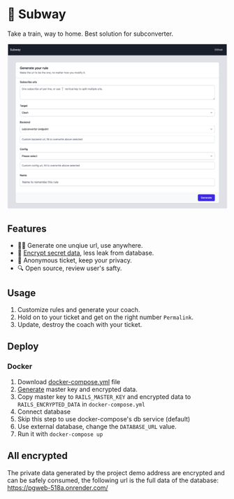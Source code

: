 # 🚉 Subway

Take a train, way to home. Best solution for subconverter.

![Intro](docs/assets/images/intro.png)

## Features

- 🤹‍♂️ Generate one unqiue url, use anywhere.
- 🔐 [Encrypt secret data](https://guides.rubyonrails.org/active_record_encryption.html), less leak from database.
- 🎫 Anonymous ticket, keep your privacy.
- 🔍 Open source, review user's safty.

## Usage

1. Customize rules and generate your coach.
1. Hold on to your ticket and get on the right number `Permalink`.
1. Update, destroy the coach with your ticket.

## Deploy

### Docker

1. Download [docker-compose.yml](https://raw.githubusercontent.com/0x5c3p73r/subway/main/docker-compose.yml) file
1. [Generate](https://subway-naf0.onrender.com/tools/encrypted_data) master key and encrypted data.
1. Copy master key to `RAILS_MASTER_KEY` and encrypted data to `RAILS_ENCRYPTED_DATA` in `docker-compose.yml`
1. Connect database
  1. Skip this step to use docker-compose's db service (default)
  1. Use external database, change the `DATABASE_URL` value.
1. Run it with `docker-compose up`

## All encrypted

The private data generated by the project demo address are encrypted and can be safely consumed,
the following url is the full data of the database: https://pgweb-518a.onrender.com/

